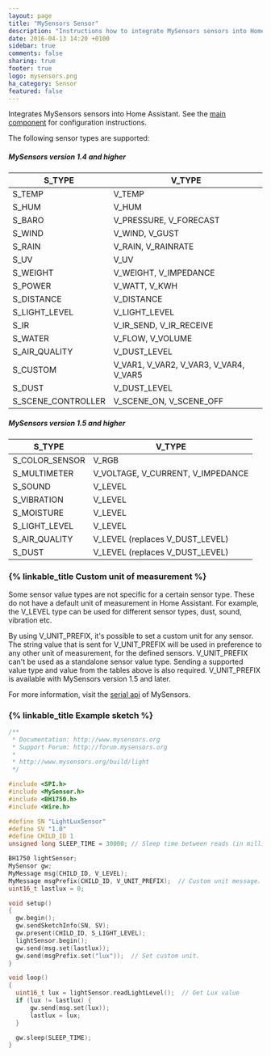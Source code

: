 ```yaml
---
layout: page
title: "MySensors Sensor"
description: "Instructions how to integrate MySensors sensors into Home Assistant."
date: 2016-04-13 14:20 +0100
sidebar: true
comments: false
sharing: true
footer: true
logo: mysensors.png
ha_category: Sensor
featured: false
---
```


Integrates MySensors sensors into Home Assistant. See the [main component] for configuration instructions.

The following sensor types are supported:

##### MySensors version 1.4 and higher

S_TYPE             | V_TYPE
-------------------|---------------------------------------
S_TEMP             | V_TEMP
S_HUM              | V_HUM
S_BARO             | V_PRESSURE, V_FORECAST
S_WIND             | V_WIND, V_GUST
S_RAIN             | V_RAIN, V_RAINRATE
S_UV               | V_UV
S_WEIGHT           | V_WEIGHT, V_IMPEDANCE
S_POWER            | V_WATT, V_KWH
S_DISTANCE         | V_DISTANCE
S_LIGHT_LEVEL      | V_LIGHT_LEVEL
S_IR               | V_IR_SEND, V_IR_RECEIVE
S_WATER            | V_FLOW, V_VOLUME
S_AIR_QUALITY      | V_DUST_LEVEL
S_CUSTOM           | V_VAR1, V_VAR2, V_VAR3, V_VAR4, V_VAR5
S_DUST             | V_DUST_LEVEL
S_SCENE_CONTROLLER | V_SCENE_ON, V_SCENE_OFF

##### MySensors version 1.5 and higher

S_TYPE         | V_TYPE
---------------|----------------------------------
S_COLOR_SENSOR | V_RGB
S_MULTIMETER   | V_VOLTAGE, V_CURRENT, V_IMPEDANCE
S_SOUND        | V_LEVEL
S_VIBRATION    | V_LEVEL
S_MOISTURE     | V_LEVEL
S_LIGHT_LEVEL  | V_LEVEL
S_AIR_QUALITY  | V_LEVEL (replaces V_DUST_LEVEL)
S_DUST         | V_LEVEL (replaces V_DUST_LEVEL)

### {% linkable_title Custom unit of measurement %}

Some sensor value types are not specific for a certain sensor type. These do not have a default unit of measurement in Home Assistant. For example, the V_LEVEL type can be used for different sensor types, dust, sound, vibration etc.

By using V_UNIT_PREFIX, it's possible to set a custom unit for any sensor. The string value that is sent for V_UNIT_PREFIX will be used in preference to any other unit of measurement, for the defined sensors. V_UNIT_PREFIX can't be used as a standalone sensor value type. Sending a supported value type and value from the tables above is also required. V_UNIT_PREFIX is available with MySensors version 1.5 and later.

For more information, visit the [serial api] of MySensors.

### {% linkable_title Example sketch %}

```c++
/**
 * Documentation: http://www.mysensors.org
 * Support Forum: http://forum.mysensors.org
 *
 * http://www.mysensors.org/build/light
 */

#include <SPI.h>
#include <MySensor.h>  
#include <BH1750.h>
#include <Wire.h>

#define SN "LightLuxSensor"
#define SV "1.0"
#define CHILD_ID 1
unsigned long SLEEP_TIME = 30000; // Sleep time between reads (in milliseconds)

BH1750 lightSensor;
MySensor gw;
MyMessage msg(CHILD_ID, V_LEVEL);
MyMessage msgPrefix(CHILD_ID, V_UNIT_PREFIX);  // Custom unit message.
uint16_t lastlux = 0;

void setup()  
{
  gw.begin();
  gw.sendSketchInfo(SN, SV);
  gw.present(CHILD_ID, S_LIGHT_LEVEL);
  lightSensor.begin();
  gw.send(msg.set(lastlux));
  gw.send(msgPrefix.set("lux"));  // Set custom unit.
}

void loop()      
{     
  uint16_t lux = lightSensor.readLightLevel();  // Get Lux value
  if (lux != lastlux) {
      gw.send(msg.set(lux));
      lastlux = lux;
  }

  gw.sleep(SLEEP_TIME);
}
```

[main component]: /components/mysensors/
[serial api]: https://www.mysensors.org/download/serial_api_15
